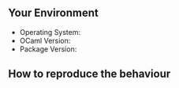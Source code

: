 Your Environment
----------------
<!-- Include details of your environment. -->

*   Operating System:
*   OCaml Version:
*   Package Version:



How to reproduce the behaviour
------------------------------
<!-- Before submitting an issue, make sure to check the docs and closed issues
and FAQ to see if any of the solutions work for you. -->

<!-- Include a code example or the steps that led to the problem. Please try to be as
specific as possible. -->